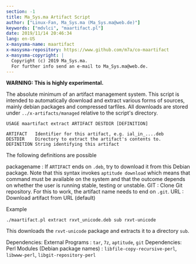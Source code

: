 ```yaml
---
section: -1
title: Ma_Sys.ma Artifact Script
author: ["Linux-Fan, Ma_Sys.ma (Ma_Sys.ma@web.de)"]
keywords: ["mdvlci", "maartifact.pl"]
date: 2019/11/14 20:46:34
lang: en-US
x-masysma-name: maartifact
x-masysma-repository: https://www.github.com/m7a/co-maartifact
x-masysma-copyright: |
  Copyright (c) 2019 Ma_Sys.ma.
  For further info send an e-mail to Ma_Sys.ma@web.de.
---
```

**WARNING: This is highly experimental.**

The absolute minimum of an artifact management system.
This script is intended to automatically download and extract various forms
of sources, mainly debian packages and compressed tarfiles. All downloads
are stored under `../x-artifacts/managed` relative to the script's directory.

	USAGE maartifact extract ARTIFACT DESTDIR [DEFINITION]

	ARTIFACT   Identifier for this artifact, e.g. ial_in_....deb
	DESTDIR    Directory to extract the artifact's contents to.
	DEFINITION String identifying this artifact

The following definitions are possible

packagename
:   If `ARTIFACT` ends on `.deb`, try to download it from this Debian
    package. Note that this syntax invokes `aptitude download` which means that
    command must be available on the system and that the outcome depends on
    whether the user is running stable, testing or unstable.
GIT
:   Clone Git repository. For this to work, the artifact name needs to end on
    `.git`.
URL
:   Download artifact from URL (default)

Example

	./maartifact.pl extract rxvt_unicode.deb sub rxvt-unicode

This downloads the `rxvt-unicode` package and extracts it to a directory `sub`.

Dependencies: External Programs
:   `tar`, `7z`, `aptitude`, `git`
Dependencies: Perl Modules (Debian package names)
:   `libfile-copy-recursive-perl`, `libwww-perl`, `libgit-repository-perl`
